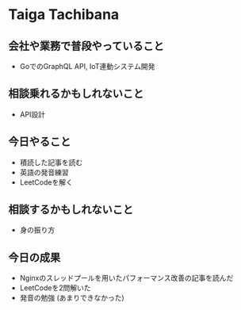 # Taiga Tachibana

## 会社や業務で普段やっていること

- GoでのGraphQL API, IoT連動システム開発

## 相談乗れるかもしれないこと

- API設計

## 今日やること

- 積読した記事を読む
- 英語の発音練習
- LeetCodeを解く

## 相談するかもしれないこと

- 身の振り方

## 今日の成果

- Nginxのスレッドプールを用いたパフォーマンス改善の記事を読んだ
- LeetCodeを2問解いた
- 発音の勉強 (あまりできなかった)
